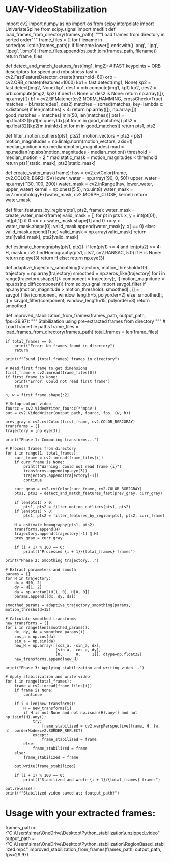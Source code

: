 # UAV-VideoStabilization
import cv2
import numpy as np
import os
from scipy.interpolate import UnivariateSpline
from scipy.signal import medfilt
def load_frames_from_directory(frames_path):
    """Load frames from directory in sorted order"""
    frame_files = []
    for filename in sorted(os.listdir(frames_path)):
        if filename.lower().endswith(('.png', '.jpg', '.jpeg', '.bmp')):
            frame_files.append(os.path.join(frames_path, filename))
    return frame_files

def detect_and_match_features_fast(img1, img2):
    # FAST keypoints + ORB descriptors for speed and robustness
    fast = cv2.FastFeatureDetector_create(threshold=60)
    orb = cv2.ORB_create(nfeatures=1000)
    kp1 = fast.detect(img1, None)
    kp2 = fast.detect(img2, None)
    kp1, des1 = orb.compute(img1, kp1)
    kp2, des2 = orb.compute(img2, kp2)
    if des1 is None or des2 is None:
        return np.array([]), np.array([])
    bf = cv2.BFMatcher(cv2.NORM_HAMMING, crossCheck=True)
    matches = bf.match(des1, des2)
    matches = sorted(matches, key=lambda x: x.distance)
    if len(matches) < 4:
        return np.array([]), np.array([])
    good_matches = matches[:min(50, len(matches))]
    pts1 = np.float32([kp1[m.queryIdx].pt for m in good_matches])
    pts2 = np.float32([kp2[m.trainIdx].pt for m in good_matches])
    return pts1, pts2

def filter_motion_outliers(pts1, pts2):
    motion_vectors = pts2 - pts1
    motion_magnitudes = np.linalg.norm(motion_vectors, axis=1)
    median_motion = np.median(motion_magnitudes)
    mad = np.median(np.abs(motion_magnitudes - median_motion))
    threshold = median_motion + 2 * mad
    static_mask = motion_magnitudes < threshold
    return pts1[static_mask], pts2[static_mask]

def create_water_mask(frame):
    hsv = cv2.cvtColor(frame, cv2.COLOR_BGR2HSV)
    lower_water = np.array([90, 0, 50])
    upper_water = np.array([130, 100, 200])
    water_mask = cv2.inRange(hsv, lower_water, upper_water)
    kernel = np.ones((5,5), np.uint8)
    water_mask = cv2.morphologyEx(water_mask, cv2.MORPH_CLOSE, kernel)
    return water_mask

def filter_features_by_region(pts1, pts2, frame):
    water_mask = create_water_mask(frame)
    valid_mask = []
    for pt in pts1:
        x, y = int(pt[0]), int(pt[1])
        if 0 <= x < water_mask.shape[1] and 0 <= y < water_mask.shape[0]:
            valid_mask.append(water_mask[y, x] == 0)
        else:
            valid_mask.append(True)
    valid_mask = np.array(valid_mask)
    return pts1[valid_mask], pts2[valid_mask]

def estimate_homography(pts1, pts2):
    if len(pts1) >= 4 and len(pts2) >= 4:
        H, mask = cv2.findHomography(pts1, pts2, cv2.RANSAC, 5.0)
        if H is None:
            return np.eye(3)
        return H
    else:
        return np.eye(3)

def adaptive_trajectory_smoothing(trajectory, motion_threshold=10):
    trajectory = np.array(trajectory)
    smoothed = np.zeros_like(trajectory)
    for i in range(trajectory.shape[1]):
        component = trajectory[:, i]
        motion_magnitude = np.abs(np.diff(component))
        from scipy.signal import savgol_filter
        if np.any(motion_magnitude > motion_threshold):
            smoothed[:, i] = savgol_filter(component, window_length=5, polyorder=2)
        else:
            smoothed[:, i] = savgol_filter(component, window_length=15, polyorder=3)
    return smoothed

def improved_stabilization_from_frames(frames_path, output_path, fps=29.97):
    """
    Stabilization using pre-extracted frames from directory
    """
    # Load frame file paths
    frame_files = load_frames_from_directory(frames_path)
    total_frames = len(frame_files)
    
    if total_frames == 0:
        print("Error: No frames found in directory")
        return
    
    print(f"Found {total_frames} frames in directory")
    
    # Read first frame to get dimensions
    first_frame = cv2.imread(frame_files[0])
    if first_frame is None:
        print("Error: Could not read first frame")
        return
    
    h, w = first_frame.shape[:2]
    
    # Setup output video
    fourcc = cv2.VideoWriter_fourcc(*'mp4v')
    out = cv2.VideoWriter(output_path, fourcc, fps, (w, h))
    
    prev_gray = cv2.cvtColor(first_frame, cv2.COLOR_BGR2GRAY)
    transforms = []
    trajectory = [np.eye(3)]
    
    print("Phase 1: Computing transforms...")
    
    # Process frames from directory
    for i in range(1, total_frames):
        curr_frame = cv2.imread(frame_files[i])
        if curr_frame is None:
            print(f"Warning: Could not read frame {i}")
            transforms.append(np.eye(3))
            trajectory.append(trajectory[-1])
            continue
        
        curr_gray = cv2.cvtColor(curr_frame, cv2.COLOR_BGR2GRAY)
        pts1, pts2 = detect_and_match_features_fast(prev_gray, curr_gray)
        
        if len(pts1) > 0:
            pts1, pts2 = filter_motion_outliers(pts1, pts2)
        if len(pts1) > 0:
            pts1, pts2 = filter_features_by_region(pts1, pts2, curr_frame)
        
        H = estimate_homography(pts1, pts2)
        transforms.append(H)
        trajectory.append(trajectory[-1] @ H)
        prev_gray = curr_gray
        
        if (i + 1) % 100 == 0:
            print(f"Processed {i + 1}/{total_frames} frames")
    
    print("Phase 2: Smoothing trajectory...")
    
    # Extract parameters and smooth
    params = []
    for H in trajectory:
        dx = H[0, 2]
        dy = H[1, 2]
        da = np.arctan2(H[1, 0], H[0, 0])
        params.append([dx, dy, da])
    
    smoothed_params = adaptive_trajectory_smoothing(params, motion_threshold=15)
    
    # Calculate smoothed transforms
    new_transforms = []
    for i in range(len(smoothed_params)):
        dx, dy, da = smoothed_params[i]
        cos_a = np.cos(da)
        sin_a = np.sin(da)
        new_H = np.array([[cos_a, -sin_a, dx],
                          [sin_a,  cos_a, dy],
                          [0,      0,     1]], dtype=np.float32)
        new_transforms.append(new_H)
    
    print("Phase 3: Applying stabilization and writing video...")
    
    # Apply stabilization and write video
    for i in range(total_frames):
        frame = cv2.imread(frame_files[i])
        if frame is None:
            continue
        
        if i < len(new_transforms):
            H = new_transforms[i]
            if H is not None and not np.isnan(H).any() and not np.isinf(H).any():
                try:
                    frame_stabilized = cv2.warpPerspective(frame, H, (w, h), borderMode=cv2.BORDER_REFLECT)
                except:
                    frame_stabilized = frame
            else:
                frame_stabilized = frame
        else:
            frame_stabilized = frame
        
        out.write(frame_stabilized)
        
        if (i + 1) % 100 == 0:
            print(f"Stabilized and wrote {i + 1}/{total_frames} frames")
    
    out.release()
    print(f"Stabilized video saved at: {output_path}")

# Usage with your extracted frames:
frames_path = r"C:\Users\simar\OneDrive\Desktop\Python_stabilization\unzipped_video"
output_path = r"C:\Users\simar\OneDrive\Desktop\Python_stabilization\RegionBased_stabilized.mp4"
improved_stabilization_from_frames(frames_path, output_path, fps=29.97)
